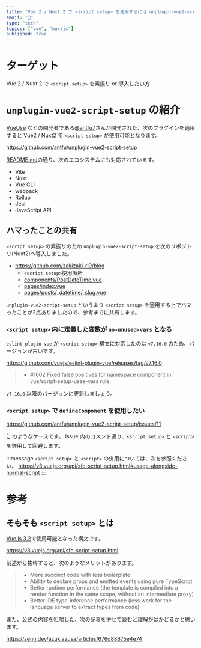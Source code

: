 ```yaml
---
title: "Vue 2 / Nuxt 2 で <script setup> を使用するには unplugin-vue2-script-setup を導入する"
emoji: "📝"
type: "tech"
topics: ["vue", "nuxtjs"]
published: true
---
```


# ターゲット

Vue 2 / Nuxt 2 で `<script setup>` を素振り or 導入したい方

# `unplugin-vue2-script-setup` の紹介

[VueUse](https://github.com/vueuse/vueuse) などの開発者である[@antfu7](https://twitter.com/antfu7)さんが開発された、次のプラグインを適用すると Vue2 / Nuxt2 で `<script setup>` が使用可能となります。

https://github.com/antfu/unplugin-vue2-script-setup

[README.md](https://github.com/antfu/unplugin-vue2-script-setup#install)の通り、次のエコシステムにも対応されています。

- Vite
- Nuxt
- Vue CLI
- webpack
- Rollup
- Jest
- JavaScript API

## ハマったことの共有

`<script setup>` の素振りのため `unplugin-vue2-script-setup` を次のリポジトリ(Nuxt2)へ導入しました。

- https://github.com/zakizaki-ri9/blog
  - `<script setup>`使用箇所
  - [components/PostDateTime.vue](https://github.com/zakizaki-ri9/blog/blob/b9a9e78ce220a8f508ea465c970f1f27ad82a65f/components/PostDateTime.vue#L10-L25)
  - [pages/index.vue](https://github.com/zakizaki-ri9/blog/blob/b9a9e78ce220a8f508ea465c970f1f27ad82a65f/pages/index.vue#L15-L59)
  - [pages/posts/_datetime/_slug.vue](https://github.com/zakizaki-ri9/blog/blob/b9a9e78ce220a8f508ea465c970f1f27ad82a65f/pages/posts/_datetime/_slug.vue#L9-L67)

`unplugin-vue2-script-setup` というより `<script setup>` を適用する上でハマったことが2点ありましたので、参考までに共有します。

### `<script setup>` 内に定義した変数が `no-unused-vars` となる

`eslint-plugin-vue` が `<script setup>` 構文に対応したのは `v7.16.0` のため、バージョンが古いです。

https://github.com/vuejs/eslint-plugin-vue/releases/tag/v7.16.0

> - #1602 Fixed false positives for namespace component in vue/script-setup-uses-vars rule.

`v7.16.0` 以降のバージョンに更新しましょう。

### `<script setup>` で `defineComponent` を使用したい

https://github.com/antfu/unplugin-vue2-script-setup/issues/11

👆 のようなケースです。
Issue 内のコメント通り、`<script setup>` と `<script>` を併用して回避します。

:::message
`<script setup>` と `<script>` の併用については、次を参照ください。
https://v3.vuejs.org/api/sfc-script-setup.html#usage-alongside-normal-script
:::

# 参考

## そもそも `<script setup>` とは

[Vue.js 3.2](https://blog.vuejs.org/posts/vue-3.2.html)で使用可能となった構文です。

https://v3.vuejs.org/api/sfc-script-setup.html

前述から抜粋すると、次のようなメリットがあります。

> - More succinct code with less boilerplate
> - Ability to declare props and emitted events using pure TypeScript
> - Better runtime performance (the template is compiled into a render function in the same scope, without an intermediate proxy)
> - Better IDE type-inference performance (less work for the language server to extract types from code)

また、公式の内容を咀嚼した、次の記事を併せて読むと理解がはかどるかと思います。

https://zenn.dev/azukiazusa/articles/676d88675e4e74
